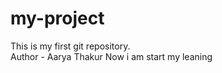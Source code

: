 # my-project
This is my first git repository. 
<br>
Author - Aarya Thakur 
Now i am start my leaning 
